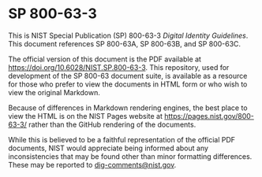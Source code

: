 # SP 800-63-3

This is NIST Special Publication (SP) 800-63-3 *Digital Identity Guidelines*. This document references SP 800-63A, SP 800-63B, and SP 800-63C.

The official version of this document is the PDF available at <https://doi.org/10.6028/NIST.SP.800-63-3>. This repository, used for development of the SP 800-63 document suite, is available as a resource for those who prefer to view the documents in HTML form or who wish to view the original Markdown.

Because of differences in Markdown rendering engines, the best place to view the HTML is on the NIST Pages website at <https://pages.nist.gov/800-63-3/> rather than the GitHub rendering of the documents.

While this is believed to be a faithful representation of the official PDF documents, NIST would appreciate being informed about any inconsistencies that may be found other than minor formatting differences. These may be reported to <dig-comments@nist.gov>.
